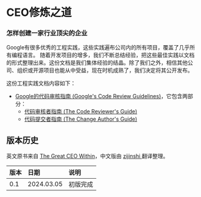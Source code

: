 # CEO修炼之道
### 怎样创建一家行业顶尖的企业

Google有很多优秀的工程实践，这些实践遍布公司内的所有项目，覆盖了几乎所有编程语言。 随着开发项目的增多，我们不断总结经验，把这些最佳实践以文档的形式整理出来。这份文档是我们集体经验的结晶。除了我们之外，相信其他公司、组织或开源项目也能从中受益，现在时机成熟了，我们决定将其公开发布。

这份工程实践文档内容如下：

* [Google的代码审核指南 \(Google's Code Review Guidelines\)](review.md)，它包含两部分：
  * [代码审核者指南 \(The Code Reviewer's Guide\)](index/README.md)
  * [代码提交者指南 \(The Change Author's Guide\)](developer/README.md)
 
## 版本历史

英文原书来自 [The Great CEO Within](https://docs.google.com/document/d/1ZJZbv4J6FZ8Dnb0JuMhJxTnwl-dwqx5xl0s65DE3wO8)，中文版由 [ zijinshi ](https://github.com/zijinshi) 翻译整理。

| 版本 | 日期 | 说明 |
| :--- | :--- | :--- |
| 0.1 | 2024.03.05 | 初版完成 |

